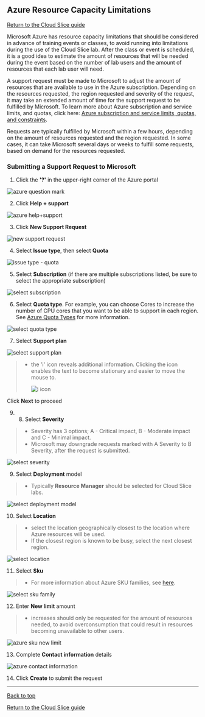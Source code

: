 ## Azure Resource Capacity Limitations

[Return to the Cloud Slice guide][back]

Microsoft Azure has resource capacity limitations that should be considered in advance of training events or classes, to avoid running into limitations during the use of the Cloud Slice lab. After the class or event is scheduled, it is a good idea to estimate the amount of resources that will be needed during the event based on the number of lab users and the amount of resources that each lab user will need.

A support request must be made to Microsoft to adjust the amount of resources that are available to use in the Azure subscription. Depending on the resources requested, the region requested and severity of the request, it may take an extended amount of time for the support request to be fulfilled by Microsoft. To learn more about Azure subscription and service limits, and quotas, click here: [Azure subscription and service limits, quotas, and constraints](https://docs.microsoft.com/en-us/azure/azure-subscription-service-limits).

Requests are typically fulfilled by Microsoft within a few hours, depending on the amount of resources requested and the region requested. In some cases, it can take Microsoft several days or weeks to fulfill some requests, based on demand for the resources requested.

### Submitting a Support Request to Microsoft

1. Click the **'?'** in the upper-right corner of the Azure portal

  ![azure question mark](images/azure-help-question-mark.png)

2. Click **Help + support**

  ![azure help+support](images/azure-help-button.png)

3. Click **New Support Request**

  ![new support request](images/azure-new-support-request.png)

4. Select **Issue type**, then select **Quota**

  ![issue type - quota](images/azure-issue-type-quota.png)

5. Select **Subscription** (if there are multiple subscriptions listed, be sure to select the appropriate subscription)

  ![select subscription](images/azure-select-subscription.png) 

6. Select **Quota type**. For example, you can choose Cores to increase the number of CPU cores that you want to be able to support in each region. See <a href="https://docs.microsoft.com/en-us/azure/azure-stack/azure-stack-quota-types">Azure Quota Types</a> for more information.

![select quota type](images/azure-select-quota-types.png)

7. Select **Support plan**

![select support plan](images/azure-support-plan.png)
> - the 'i' icon reveals additional information. Clicking the icon enables the text to become stationary and easier to move the mouse to. 
>
>   ![i icon](images/azure-i-icon.gif)


Click **Next** to proceed


9. 8. Select **Severity** 

> - Severity has 3 options; A - Critical impact, B - Moderate impact and C - Minimal impact.
> - Microsoft may downgrade requests marked with A Severity to B Severity, after the request is submitted.

![select severity](images/azure-severity.png)

9. Select **Deployment** model
> - Typically **Resource Manager** should be selected for Cloud Slice labs.

![select deployment model](images/azure-deployment-model.png)

10. Select **Location**
> - select the location geographically closest to the location where Azure resources will be used.
> - If the closest region is known to be busy, select the next closest region. 

![select location](images/azure-select-location.png)

11. Select **Sku** 
> - For more information about Azure SKU families, see [here](https://azure.microsoft.com/en-ca/pricing/details/virtual-machines/series/).

![select sku family](images/azure-sku-family.png)

12. Enter **New limit** amount
> - increases should only be requested for the amount of resources needed, to avoid overconsumption that could result in resources becoming unavailable to other users. 

![azure sku new limit](images/azure-sku-new-limit.png)

13. Complete **Contact information** details

![azure contact information](images/azure-contact-information.png)

14. Click **Create** to submit the request

---
[Back to top][back-to-top]

[Return to the Cloud Slice guide][back]

[back]: ../cloud-slice.md#configure-resource-capacity-limitations	"Return to the Cloud Slice guide"
[back-to-top]: #cloud-slice-guide---microsoft-azure-setup "Return to the top of the document"
